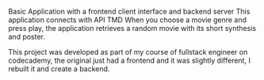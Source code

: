 Basic Application with a frontend client interface and backend server
This application connects with API TMD
When you choose a movie genre and press play, the application retrieves a random movie with its short synthesis and poster.

This project was developed as part of my course of fullstack engineer on codecademy, the original just had a frontend and it was slightly different, I rebuilt it and create a backend.